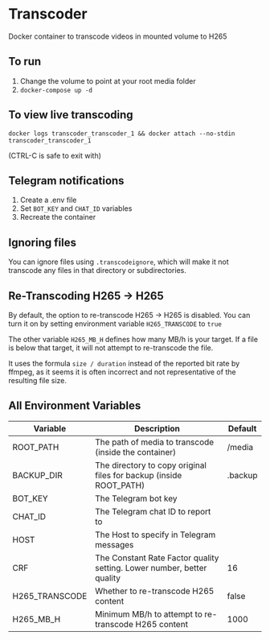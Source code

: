 # Transcoder

Docker container to transcode videos in mounted volume to H265


## To run

1. Change the volume to point at your root media folder
2. `docker-compose up -d`


## To view live transcoding

`docker logs transcoder_transcoder_1 && docker attach --no-stdin transcoder_transcoder_1`

(CTRL-C is safe to exit with)


## Telegram notifications

1. Create a .env file
2. Set `BOT_KEY` and `CHAT_ID` variables
3. Recreate the container


## Ignoring files

You can ignore files using `.transcodeignore`, which will make it not transcode any files in that directory or subdirectories.


## Re-Transcoding H265 -> H265

By default, the option to re-transcode H265 -> H265 is disabled. You can turn it on by setting environment variable `H265_TRANSCODE` to `true`

The other variable `H265_MB_H` defines how many MB/h is your target. If a file is below that target, it will not attempt to re-transcode the file.

It uses the formula `size / duration` instead of the reported bit rate by ffmpeg, as it seems it is often incorrect and not representative of the resulting file size.


## All Environment Variables

| Variable       | Description                                                            | Default |
|----------------|------------------------------------------------------------------------|---------|
| ROOT_PATH      | The path of media to transcode (inside the container)                  | /media  |
| BACKUP_DIR     | The directory to copy original files for backup (inside ROOT_PATH)     | .backup |
| BOT_KEY        | The Telegram bot key                                                   |         |
| CHAT_ID        | The Telegram chat ID to report to                                      |         |
| HOST           | The Host to specify in Telegram messages                               |         |
| CRF            | The Constant Rate Factor quality setting. Lower number, better quality | 16      |
| H265_TRANSCODE | Whether to re-transcode H265 content                                   | false   |
| H265_MB_H      | Minimum MB/h to attempt to re-transcode H265 content                   | 1000    |
